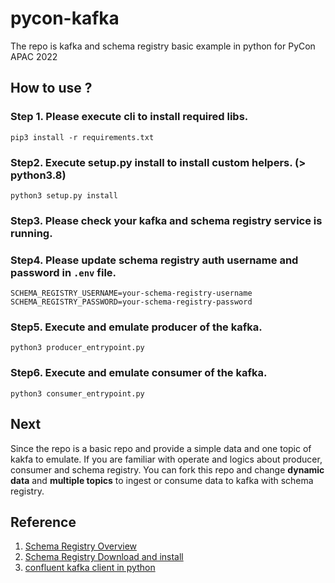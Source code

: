# pycon-kafka
The repo is kafka and schema registry basic example in python for PyCon APAC 2022

## How to use ?
### Step 1. Please execute cli to install required libs.
```
pip3 install -r requirements.txt
```

### Step2. Execute setup.py install to install custom helpers. (> python3.8)
```
python3 setup.py install
```

### Step3. Please check your kafka and schema registry service is running.

### Step4. Please update schema registry auth username and password in `.env` file.
```
SCHEMA_REGISTRY_USERNAME=your-schema-registry-username
SCHEMA_REGISTRY_PASSWORD=your-schema-registry-password
```

### Step5. Execute and emulate producer of the kafka.
```
python3 producer_entrypoint.py
```

### Step6. Execute and emulate consumer of the kafka.
```
python3 consumer_entrypoint.py
```

## Next
Since the repo is a basic repo and provide a simple data and one topic of kakfa to emulate. 
If you are familiar with operate and logics about producer, consumer and schema registry. You can fork this repo and change **dynamic data** and **multiple topics** to ingest or consume data to kafka with schema registry.

## Reference
1. [Schema Registry Overview](https://docs.confluent.io/platform/current/schema-registry/index.html)
2. [Schema Registry Download and install](https://docs.confluent.io/platform/current/schema-registry/installation/index.html)
3. [confluent kafka client in python](https://github.com/confluentinc/confluent-kafka-python)

